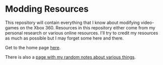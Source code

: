 # Modding Resources

This repository will contain everything that I know about modifying video-games on the Xbox 360. Resources in this repository either come from my personal research or various online resources. I'll try to credit my resources as much as possible but I may forget some here and there.

Get to the home page [here](home.md).

There is also a [page with my random notes about various things](random-notes.md).

